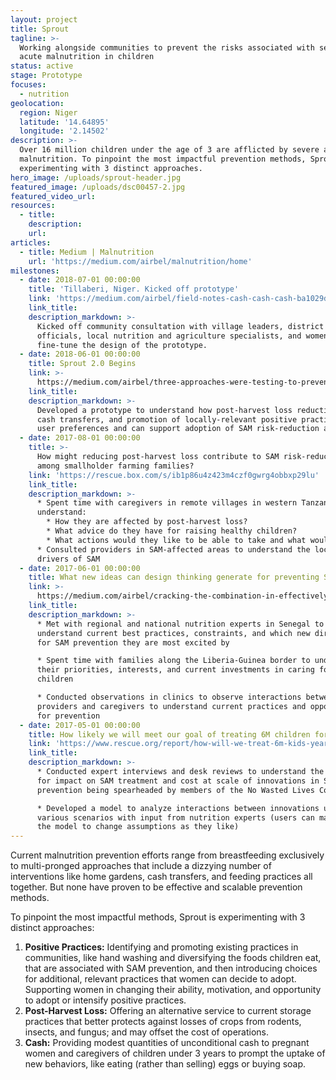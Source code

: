 ```yaml
---
layout: project
title: Sprout
tagline: >-
  Working alongside communities to prevent the risks associated with severe
  acute malnutrition in children
status: active
stage: Prototype
focuses:
  - nutrition
geolocation:
  region: Niger
  latitude: '14.64895'
  longitude: '2.14502'
description: >-
  Over 16 million children under the age of 3 are afflicted by severe acute
  malnutrition. To pinpoint the most impactful prevention methods, Sprout is
  experimenting with 3 distinct approaches.
hero_image: /uploads/sprout-header.jpg
featured_image: /uploads/dsc00457-2.jpg
featured_video_url:
resources:
  - title:
    description:
    url:
articles:
  - title: Medium | Malnutrition
    url: 'https://medium.com/airbel/malnutrition/home'
milestones:
  - date: 2018-07-01 00:00:00
    title: 'Tillaberi, Niger. Kicked off prototype'
    link: 'https://medium.com/airbel/field-notes-cash-cash-cash-ba1029d22b74'
    link_title:
    description_markdown: >-
      Kicked off community consultation with village leaders, district health
      officials, local nutrition and agriculture specialists, and women to
      fine-tune the design of the prototype.
  - date: 2018-06-01 00:00:00
    title: Sprout 2.0 Begins
    link: >-
      https://medium.com/airbel/three-approaches-were-testing-to-prevent-malnutrition-9f4c73c59b3f
    link_title:
    description_markdown: >-
      Developed a prototype to understand how post-harvest loss reduction, small
      cash transfers, and promotion of locally-relevant positive practices meets
      user preferences and can support adoption of SAM risk-reduction actions.
  - date: 2017-08-01 00:00:00
    title: >-
      How might reducing post-harvest loss contribute to SAM risk-reduction
      among smallholder farming families?
    link: 'https://rescue.box.com/s/ib1p86u4z423m4czf0gwrg4obbxp29lu'
    link_title:
    description_markdown: >-
      * Spent time with caregivers in remote villages in western Tanzania to
      understand:
        * How they are affected by post-harvest loss?
        * What advice do they have for raising healthy children?
        * What actions would they like to be able to take and what would they need to do it?
      * Consulted providers in SAM-affected areas to understand the local
      drivers of SAM
  - date: 2017-06-01 00:00:00
    title: What new ideas can design thinking generate for preventing SAM?
    link: >-
      https://medium.com/airbel/cracking-the-combination-in-effectively-preventing-malnutrition-f7f87dc4d145
    link_title:
    description_markdown: >-
      * Met with regional and national nutrition experts in Senegal to
      understand current best practices, constraints, and which new directions
      for SAM prevention they are most excited by

      * Spent time with families along the Liberia-Guinea border to understand
      their priorities, interests, and current investments in caring for their
      children

      * Conducted observations in clinics to observe interactions between
      providers and caregivers to understand current practices and opportunities
      for prevention
  - date: 2017-05-01 00:00:00
    title: How likely we will meet our goal of treating 6M children for SAM per year?
    link: 'https://www.rescue.org/report/how-will-we-treat-6m-kids-year-sam-2020'
    link_title:
    description_markdown: >-
      * Conducted expert interviews and desk reviews to understand the potential
      for impact on SAM treatment and cost at scale of innovations in SAM
      prevention being spearheaded by members of the No Wasted Lives Coalition

      * Developed a model to analyze interactions between innovations under
      various scenarios with input from nutrition experts (users can manipulate
      the model to change assumptions as they like)
---
```


Current malnutrition prevention efforts range from breastfeeding exclusively to multi-pronged approaches that include a dizzying number of interventions like home gardens, cash transfers, and feeding practices all together. But none have proven to be effective and scalable prevention methods.

To pinpoint the most impactful methods, Sprout is experimenting with 3 distinct approaches:

1. **Positive Practices:** Identifying and promoting existing practices in communities, like hand washing and diversifying the foods children eat, that are associated with SAM prevention, and then introducing choices for additional, relevant practices that women can decide to adopt. Supporting women in changing their ability, motivation, and opportunity to adopt or intensify positive practices.
2. **Post-Harvest Loss:** Offering an alternative service to current storage practices that better protects against losses of crops from rodents, insects, and fungus; and may offset the cost of operations.
3. **Cash:** Providing modest quantities of unconditional cash to pregnant women and caregivers of children under 3 years to prompt the uptake of new behaviors, like eating (rather than selling) eggs or buying soap.